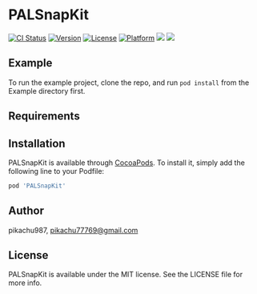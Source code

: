 # PALSnapKit

[![CI Status](https://img.shields.io/travis/pikachu987/PALSnapKit.svg?style=flat)](https://travis-ci.org/pikachu987/PALSnapKit)
[![Version](https://img.shields.io/cocoapods/v/PALSnapKit.svg?style=flat)](https://cocoapods.org/pods/PALSnapKit)
[![License](https://img.shields.io/cocoapods/l/PALSnapKit.svg?style=flat)](https://cocoapods.org/pods/PALSnapKit)
[![Platform](https://img.shields.io/cocoapods/p/PALSnapKit.svg?style=flat)](https://cocoapods.org/pods/PALSnapKit)
![](https://img.shields.io/badge/Supported-iOS10.0%20%7C%20OSX%2010.9-4BC51D.svg?style=flat-square)
![](https://img.shields.io/badge/Swift-5.0-orange.svg?style=flat)

## Example

To run the example project, clone the repo, and run `pod install` from the Example directory first.

## Requirements

## Installation

PALSnapKit is available through [CocoaPods](https://cocoapods.org). To install
it, simply add the following line to your Podfile:

```ruby
pod 'PALSnapKit'
```

## Author

pikachu987, pikachu77769@gmail.com

## License

PALSnapKit is available under the MIT license. See the LICENSE file for more info.
